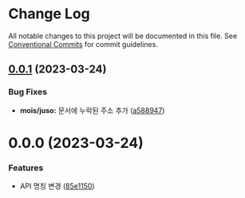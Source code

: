 # Change Log

All notable changes to this project will be documented in this file.
See [Conventional Commits](https://conventionalcommits.org) for commit guidelines.

## [0.0.1](https://github.com/openapi-kr/sdks/compare/@openapi-kr/mois-juso@0.0.0...@openapi-kr/mois-juso@0.0.1) (2023-03-24)


### Bug Fixes

* **mois/juso:** 문서에 누락된 주소 추가 ([a588947](https://github.com/openapi-kr/sdks/commit/a5889474b53d0edb7d1d296ff617f48119ce50f0))





# 0.0.0 (2023-03-24)


### Features

* API 명칭 변경 ([85e1150](https://github.com/openapi-kr/sdks/commit/85e115072298e28b3f3a017769c2afc933cb68de))
